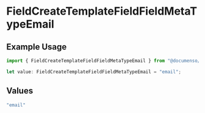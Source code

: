 # FieldCreateTemplateFieldFieldMetaTypeEmail

## Example Usage

```typescript
import { FieldCreateTemplateFieldFieldMetaTypeEmail } from "@documenso/sdk-typescript/models/operations";

let value: FieldCreateTemplateFieldFieldMetaTypeEmail = "email";
```

## Values

```typescript
"email"
```